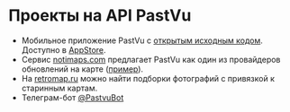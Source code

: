 # Проекты на API PastVu

- Мобильное приложение PastVu с [открытым исходным кодом](https://github.com/pelixpng/PastVuApp). Доступно в [AppStore](https://apps.apple.com/app/pastvu-com/id6482482875).
- Сервис [notimaps.com](https://notimaps.com) предлагает PastVu как один из провайдеров обновлений на карте ([пример](https://notimaps.com/map/55.750745/37.610398/12.79/661799623d3cd21b409c3e6a/)).
- На [retromap.ru](https://retromap.ru) можно найти подборки фотографий с привязкой к старинным картам.
- Телеграм-бот [@PastvuBot](https://t.me/PastvuBot)

